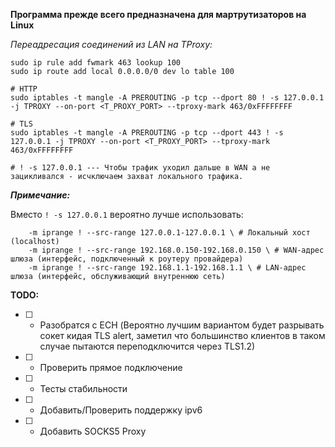 __Программа прежде всего предназначена для мартрутизаторов на Linux__


_Переадресация соединений из LAN на TProxy:_
```
sudo ip rule add fwmark 463 lookup 100
sudo ip route add local 0.0.0.0/0 dev lo table 100

# HTTP
sudo iptables -t mangle -A PREROUTING -p tcp --dport 80 ! -s 127.0.0.1 -j TPROXY --on-port <T_PROXY_PORT> --tproxy-mark 463/0xFFFFFFFF

# TLS
sudo iptables -t mangle -A PREROUTING -p tcp --dport 443 ! -s 127.0.0.1 -j TPROXY --on-port <T_PROXY_PORT> --tproxy-mark 463/0xFFFFFFFF

# ! -s 127.0.0.1 --- Чтобы трафик уходил дальше в WAN а не зацикливался - исчключаем захват локального трафика.
```

___Примечание:___

Вместо `! -s 127.0.0.1` вероятно лучше использовать:
```
    -m iprange ! --src-range 127.0.0.1-127.0.0.1 \ # Локальный хост (localhost)
    -m iprange ! --src-range 192.168.0.150-192.168.0.150 \ # WAN-адрес шлюза (интерфейс, подключенный к роутеру провайдера)
    -m iprange ! --src-range 192.168.1.1-192.168.1.1 \ # LAN-адрес шлюза (интерфейс, обслуживающий внутреннюю сеть)
```

__TODO:__
- [ ] - Разобратся с ECH (Вероятно лучшим вариантом будет разрывать сокет кидая TLS alert, заметил что большинство клиентов в таком случае пытаются переподключится через TLS1.2)
- [ ] - Проверить прямое подключение
- [ ] - Тесты стабильности
- [ ] - Добавить/Проверить поддержку ipv6
- [ ] - Добавить SOCKS5 Proxy
